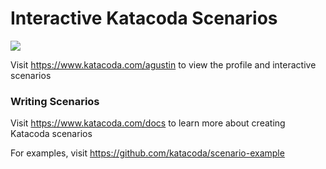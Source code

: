 # Interactive Katacoda Scenarios

[![](http://shields.katacoda.com/katacoda/agustin/count.svg)](https://www.katacoda.com/agustin "Get your profile on Katacoda.com")

Visit https://www.katacoda.com/agustin to view the profile and interactive scenarios

### Writing Scenarios
Visit https://www.katacoda.com/docs to learn more about creating Katacoda scenarios

For examples, visit https://github.com/katacoda/scenario-example
